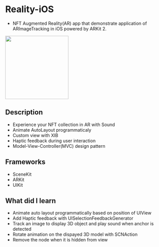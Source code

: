 # Reality-iOS

- NFT Augmented Reality(AR) app that demonstrate application of ARImageTracking in iOS powered by ARKit 2.

<img src="https://user-images.githubusercontent.com/59039044/147797199-3e6a2b15-d821-41b8-bb24-53cf24197db8.mov " width="200">


## Description
- Experience your NFT collection in AR with Sound
- Animate AutoLayout programmaticaly
- Custom view with XIB
- Haptic feedback during user interaction
- Model-View-Controller(MVC) design pattern
## Frameworks

- SceneKit
- ARKit
- UIKit

## What did I learn

- Animate auto layout programmatically based on position of UIView
- Add Haptic feedback with UISelectionFeedbackGenerator
- Track an image to display 3D object and play sound when anchor is detected
- Rotate animation on the dispayed 3D model with SCNAction
- Remove the node when it is hidden from view





